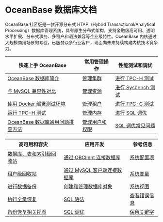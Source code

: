 # OceanBase 数据库文档


OceanBase 社区版是一款开源分布式 HTAP（Hybrid Transactional/Analytical Processing）数据库管理系统，具有原生分布式架构，支持金融级高可用、透明水平扩展、分布式事务、多租户和语法兼容等企业级特性。OceanBase 内核通过大规模商用场景的考验，已服务众多行业客户，现面向未来持续构建内核技术竞争力。



|             快速上手 OceanBase     |                      常用管理操作                      | 性能测试和调优   |
|----------------------------|-------------------------------------|-------------------------------------|
| [OceanBase 数据库简介](../../1.oceanbase-database/1.what-is-oceanbase-database.md)                         | [管理集群](../../6.administrator-guide/3.basic-database-management/1.oceanbase-cluster-management/1.overview-of-cluster-management.md)        |[进行 TPC-H 测试](../../3.performance-whitepaper/1.run-the-tpc-h-benchmark-on-oceanbase-database.md) |
| [与 MySQL 兼容性对比](../../1.oceanbase-database/2.compatibility-with-mysql.md)                             | [管理资源](../../6.administrator-guide/3.basic-database-management/4.resource-management/1.overview-of-resource-management.md)               |[进行 Sysbench 测试](../../3.performance-whitepaper/3.use-sysbench-to-test-the-performance-of-oceanbase-database.md)  |
| [使用 Docker 部署测试环境](../../2.quick-start/2.use-docker-to-deploy-oceanbase-database.md)                 | [管理租户](../../6.administrator-guide/3.basic-database-management/2.zone-management/1.overview-of-zone-management.md)                       |[进行 TPC-C 测试](../../3.performance-whitepaper/5.run-the-tpc-c-benchmark-on-oceanbase-database.md)  |
| [运行 TPC-H 测试](../../3.performance-whitepaper/1.run-the-tpc-h-benchmark-on-oceanbase-database.md)        |[管理内存](../../6.administrator-guide/3.basic-database-management/6.memory-management/1.overview-of-memory-management.md)                    |[进行 SQL 调优](../../12.sql-tuning-guide/4.sql-tuning/1.overview-of-sql-tuning.md)     |
| [OceanBase 数据库通用问题排查方法](../../2.quick-start/5.troubleshoot-general-oceanbase-database-issues.md)   |[管理用户和权限](../../6.administrator-guide/7.manage-user-privileges/1.users-and-privileges.md)                                               |[SQL 调优常见问题](../../12.sql-tuning-guide/6.faq-about-sql-tuning.md)     |



|             高可用和容灾     |                      应用开发                      |  参考信息   |
|----------------------------|-------------------------------------|-------------------------------------|
| [数据库、表和索引级回收站](../../6.administrator-guide/8.high-data-availability/1.recycle-bin-management/2.recycle-bin-for-databases-tables-and-indexes.md)       | [通过 OBClient 连接数据库](../../7.developer-guide/2.connect-to-oceanbase-database/2.connect-to-an-oceanbase-database-tenant-through-obclient.md)      |[系统配置项](../../13.reference-guide/3.system-configuration-items/1.overview-of-system-configuration-items.md) |
| [租户级回收站](../../6.administrator-guide/8.high-data-availability/1.recycle-bin-management/3.recycle-bin-for-tenants.md)                                   | [通过 MySQL 客户端连接数据库](../../7.developer-guide/2.connect-to-oceanbase-database/1.connect-to-oceanbase-database-through-a-mysql-client.md)     |[系统变量](../../13.reference-guide/2.system-variables/1.overview-of-system-variables.md)  |
| [进行数据备份](../../6.administrator-guide/8.high-data-availability/.../3.data-backup/1.backup-by-using-commands.md)                                 | [创建和管理数据库对象](../../7.developer-guide/4.create-and-manage-database-objects/1.about-ddl-statements.md)                                           |[系统视图](../../13.reference-guide/1.system-views/1.dictionary-views/1.information_schema-character_sets.md)  |
| [执行全量恢复](../../6.administrator-guide/8.high-data-availability/.../4.restore-data/1.perform-full-restoration.md)                                |[SQL 语法](../../10.sql-reference/5.sql-statements/1.general-syntax.md)                                                                                |[查看错误信息](../../12.reference-guide/4.error-codes/1.overview-of-error-messages.md)     |
| [备份恢复相关视图](../../6.administrator-guide/8.high-data-availability/2.manage-backup-and-restoration/6.backup-and-restoration-related-views.md)   |[SQL 调优](../../12.sql-tuning-guide/4.sql-tuning/1.overview-of-sql-tuning.md)                                                                             |[保留关键字](../../13.reference-guide/5.reserved-keywords.md)     |
